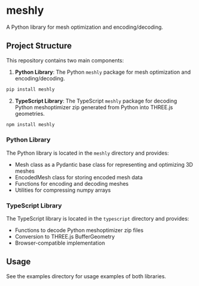 # meshly

A Python library for mesh optimization and encoding/decoding.

## Project Structure

This repository contains two main components:

1. **Python Library**: The Python `meshly` package for mesh optimization and encoding/decoding.
```bash
pip install meshly
```

2. **TypeScript Library**: The TypeScript `meshly` package for decoding Python meshoptimizer zip generated from Python into THREE.js geometries.
```bash
npm install meshly
```

### Python Library

The Python library is located in the `meshly` directory and provides:

- Mesh class as a Pydantic base class for representing and optimizing 3D meshes
- EncodedMesh class for storing encoded mesh data
- Functions for encoding and decoding meshes
- Utilities for compressing numpy arrays

### TypeScript Library

The TypeScript library is located in the `typescript` directory and provides:

- Functions to decode Python meshoptimizer zip files
- Conversion to THREE.js BufferGeometry
- Browser-compatible implementation

## Usage

See the examples directory for usage examples of both libraries.
